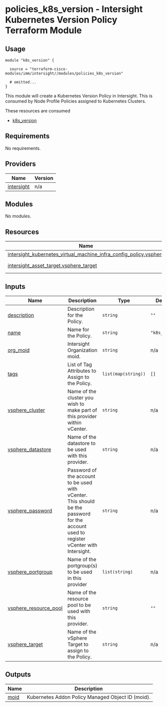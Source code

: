 # policies_k8s_version - Intersight Kubernetes Version Policy Terraform Module

## Usage

```hcl
module "k8s_version" {

  source = "terraform-cisco-modules/imm/intersight//modules/policies_k8s_version"

  # omitted...
}
```

This module will create a Kubernetes Version Policy in Intersight.  This is consumed by Node Profile Policies assigned to Kubernetes Clusters.  

These resources are consumed

* [k8s_version](https://registry.terraform.io/providers/CiscoDevNet/intersight/latest/docs/resources/kubernetes_version_policy)

<!-- BEGINNING OF PRE-COMMIT-TERRAFORM DOCS HOOK -->
## Requirements

No requirements.

## Providers

| Name | Version |
|------|---------|
| <a name="provider_intersight"></a> [intersight](#provider\_intersight) | n/a |

## Modules

No modules.

## Resources

| Name | Type |
|------|------|
| [intersight_kubernetes_virtual_machine_infra_config_policy.vsphere](https://registry.terraform.io/providers/CiscoDevNet/intersight/latest/docs/resources/kubernetes_virtual_machine_infra_config_policy) | resource |
| [intersight_asset_target.vsphere_target](https://registry.terraform.io/providers/CiscoDevNet/intersight/latest/docs/data-sources/asset_target) | data source |

## Inputs

| Name | Description | Type | Default | Required |
|------|-------------|------|---------|:--------:|
| <a name="input_description"></a> [description](#input\_description) | Description for the Policy. | `string` | `""` | no |
| <a name="input_name"></a> [name](#input\_name) | Name for the Policy. | `string` | `"k8s_addon"` | no |
| <a name="input_org_moid"></a> [org\_moid](#input\_org\_moid) | Intersight Organization moid. | `string` | n/a | yes |
| <a name="input_tags"></a> [tags](#input\_tags) | List of Tag Attributes to Assign to the Policy. | `list(map(string))` | `[]` | no |
| <a name="input_vsphere_cluster"></a> [vsphere\_cluster](#input\_vsphere\_cluster) | Name of the cluster you wish to make part of this provider within vCenter. | `string` | n/a | yes |
| <a name="input_vsphere_datastore"></a> [vsphere\_datastore](#input\_vsphere\_datastore) | Name of the datastore to be used with this provider. | `string` | n/a | yes |
| <a name="input_vsphere_password"></a> [vsphere\_password](#input\_vsphere\_password) | Password of the account to be used with vCenter.  This should be the password for the account used to register vCenter with Intersight. | `string` | n/a | yes |
| <a name="input_vsphere_portgroup"></a> [vsphere\_portgroup](#input\_vsphere\_portgroup) | Name of the portgroup(s) to be used in this provider | `list(string)` | n/a | yes |
| <a name="input_vsphere_resource_pool"></a> [vsphere\_resource\_pool](#input\_vsphere\_resource\_pool) | Name of the resource pool to be used with this provider. | `string` | `""` | no |
| <a name="input_vsphere_target"></a> [vsphere\_target](#input\_vsphere\_target) | Name of the vSphere Target to assign to the Policy. | `string` | n/a | yes |

## Outputs

| Name | Description |
|------|-------------|
| <a name="output_moid"></a> [moid](#output\_moid) | Kubernetes Addon Policy Managed Object ID (moid). |
<!-- END OF PRE-COMMIT-TERRAFORM DOCS HOOK -->
